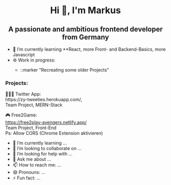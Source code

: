 ###                                                   <h1 align="center" dir="auto">Hi 👋, I'm Markus</h1>
<h2 align="center" dir="auto">A passionate and ambitious frontend developer from Germany</h2>
<ul>
  <li>🔭 I’m currently learning **React, more Front- and Backend-Basics, more Javascript</li>
  <li>⚙️ Work in progress:</li>
    <ul>
      <li>::marker "Recreating some older Projects"</li>
    </ul>
 </ul>
 <h3>Projects:</h3>
 <p dir="auto">👨‍👦‍👦 Twitter App:<br>
 https://zy-tweeties.herokuapp.com/,
  <br>
 Team Project, MERN-Stack
  </p>
  
  <p dir="auto">🎮 Free2Game:<br>
  <a href="https://free2play-avengers.netlify.app/" target="_blank">
    https://free2play-avengers.netlify.app/</a><br>
  Team Project, Front-End
  <br>
  Ps: Allow CORS (Chrome Extension aktivieren)
  </p>
 
 
- 🌱 I’m currently learning ...
- 👯 I’m looking to collaborate on ...
- 🤔 I’m looking for help with ...
- 💬 Ask me about ...
- 📫 How to reach me: ...
- 😄 Pronouns: ...
- ⚡ Fun fact: ...

<!--
**Deathpfhrot/Deathpfhrot** is a ✨ _special_ ✨ repository because its `README.md` (this file) appears on your GitHub profile.

Here are some ideas to get you started:


-->

